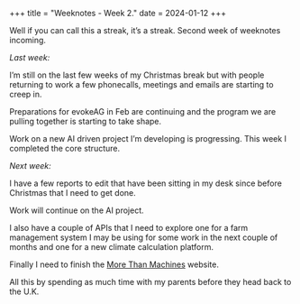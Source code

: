 +++ 
title = "Weeknotes - Week 2." 
date = 2024-01-12 
+++

Well if you can call this a streak, it’s a streak. Second week of weeknotes incoming. 

*Last week:*

I’m still on the last few weeks of my Christmas break but with people returning to work a few phonecalls, meetings and emails are starting to creep in. 

Preparations for evokeAG in Feb are continuing and the program we are pulling together is starting to take shape. 

Work on a new AI driven project I’m developing is progressing. This week I completed the core structure. 

*Next week:*

I have a few reports to edit that have been sitting in my desk since before Christmas that I need to get done. 

Work will continue on the AI project. 

I also have a couple of APIs that I need to explore one for a farm management system I may be using for some work in the next couple of months and one for a new climate calculation platform. 

Finally I need to finish the [More Than Machines](http://www.morethanmachines.com) website. 

All this by spending as much time with my parents before they head back to the U.K. 